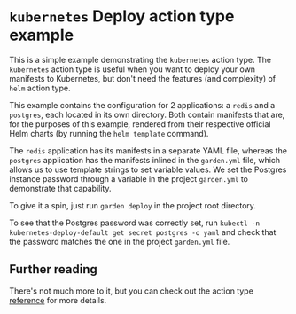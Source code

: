 # `kubernetes` Deploy action type example

This is a simple example demonstrating the `kubernetes` action type.
The `kubernetes` action type is useful when you want to deploy your own manifests to Kubernetes, but don't need the
features (and complexity) of `helm` action type.

This example contains the configuration for 2 applications: a `redis` and a `postgres`, each located in its own directory.
Both contain manifests that are, for the purposes of this example, rendered from their respective official Helm charts
(by running the `helm template` command).

The `redis` application has its manifests in a separate YAML file, whereas the `postgres` application has the manifests inlined
in the `garden.yml` file, which allows us to use template strings to set variable values.
We set the Postgres instance password through a variable in the project `garden.yml` to demonstrate that capability.

To give it a spin, just run `garden deploy` in the project root directory.

To see that the Postgres password was correctly set, run `kubectl -n kubernetes-deploy-default get secret postgres -o yaml`
and check that the password matches the one in the project `garden.yml` file.

## Further reading

There's not much more to it, but you can check out the action type
[reference](../../docs/reference/action-types/Deploy/kubernetes.md) for more details.
